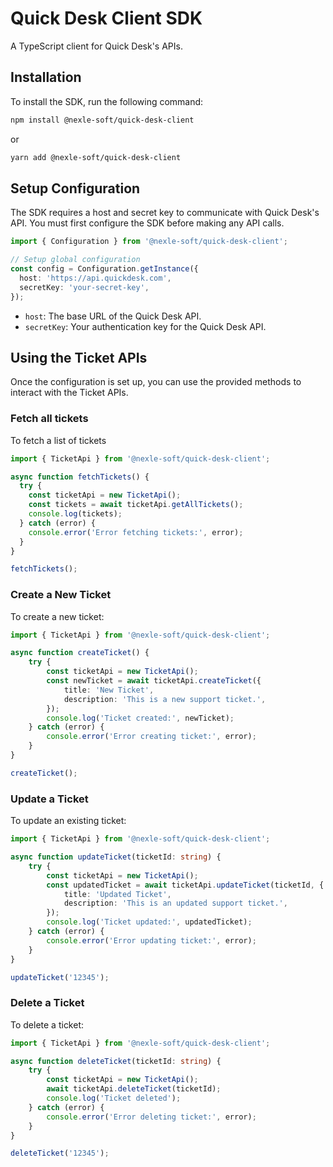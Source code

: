 # Quick Desk Client SDK

A TypeScript client for Quick Desk's APIs.

## Installation

To install the SDK, run the following command:

```bash
npm install @nexle-soft/quick-desk-client
```

or

```bash
yarn add @nexle-soft/quick-desk-client
```

## Setup Configuration

The SDK requires a host and secret key to communicate with Quick Desk's API. You must first configure the SDK before making any API calls.

```typescript
import { Configuration } from '@nexle-soft/quick-desk-client';

// Setup global configuration
const config = Configuration.getInstance({
  host: 'https://api.quickdesk.com',
  secretKey: 'your-secret-key',
});
```

- `host`: The base URL of the Quick Desk API.
- `secretKey`: Your authentication key for the Quick Desk API.

## Using the Ticket APIs

Once the configuration is set up, you can use the provided methods to interact with the Ticket APIs.

### Fetch all tickets

To fetch a list of tickets

```typescript
import { TicketApi } from '@nexle-soft/quick-desk-client';

async function fetchTickets() {
  try {
    const ticketApi = new TicketApi();
    const tickets = await ticketApi.getAllTickets();
    console.log(tickets);
  } catch (error) {
    console.error('Error fetching tickets:', error);
  }
}

fetchTickets();
```

### Create a New Ticket

To create a new ticket:

```typescript
import { TicketApi } from '@nexle-soft/quick-desk-client';

async function createTicket() {
    try {
        const ticketApi = new TicketApi();
        const newTicket = await ticketApi.createTicket({
            title: 'New Ticket',
            description: 'This is a new support ticket.',
        });
        console.log('Ticket created:', newTicket);
    } catch (error) {
        console.error('Error creating ticket:', error);
    }
}

createTicket();
```

### Update a Ticket

To update an existing ticket:

```typescript
import { TicketApi } from '@nexle-soft/quick-desk-client';

async function updateTicket(ticketId: string) {
    try {
        const ticketApi = new TicketApi();
        const updatedTicket = await ticketApi.updateTicket(ticketId, {
            title: 'Updated Ticket',
            description: 'This is an updated support ticket.',
        });
        console.log('Ticket updated:', updatedTicket);
    } catch (error) {
        console.error('Error updating ticket:', error);
    }
}

updateTicket('12345');
```


### Delete a Ticket

To delete a ticket:

```typescript
import { TicketApi } from '@nexle-soft/quick-desk-client';

async function deleteTicket(ticketId: string) {
    try {
        const ticketApi = new TicketApi();
        await ticketApi.deleteTicket(ticketId);
        console.log('Ticket deleted');
    } catch (error) {
        console.error('Error deleting ticket:', error);
    }
}

deleteTicket('12345');
```
